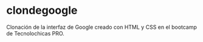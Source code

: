 # clondegoogle
Clonación de la interfaz de Google creado con HTML y CSS en el bootcamp de Tecnolochicas PRO.
